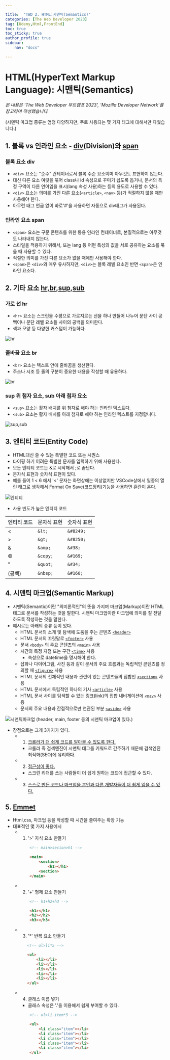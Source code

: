 ```yaml
---

title:  "TWD 2. HTML:시맨틱(Semantics)"
categories: [The Web Developer 2023]
tag: [Udemy,Html,FrontEnd]
toc: true
toc_sticky: true
author_profile: true
sidebar:
    nav: "docs"

---
```


# HTML(HyperText Markup Language): 시맨틱(Semantics)

<p data-ke-size="size14"><i>본 내용은 'The Web Developer 부트캠프 2023', 'Mozilla Developer Network'를 참고하여 작성했습니다.</i></p>

(시멘틱 마크업 종류는 엄청 다양하지만, 주로 사용되는 몇 가지 태그에 대해서만 다뤘습니다.)

## 1. 블록 vs 인라인 요소 - [div](https://developer.mozilla.org/ko/docs/Web/HTML/Element/div)(Division)와 [span](https://developer.mozilla.org/ko/docs/Web/HTML/Element/span)

### 블록 요소 div

* `<div>` 요소는 "순수" 컨테이너로서 블록 수준 요소이며 아무것도 표현하지 않는다.
* 대신 다른 요소 여럿을 묶어 class나 id 속성으로 꾸미기 쉽도록 돕거나, 문서의 특정 구역이 다른 언어임을 표시(lang 속성 사용)하는 등의 용도로 사용할 수 있다.
* `<div>` 요소는 의미를 가진 다른 요소(`<article>`, `<nav>` 등)가 적절하지 않을 때만 사용해야 한다.
* 아무런 태그 언급 없이 바로'#'을 사용하면 자동으로 div태그가 사용된다.

### 인라인 요소 span

* `<span>` 요소는 구문 콘텐츠를 위한 통용 인라인 컨테이너로, 본질적으로는 아무것도 나타내지 않는다.
* 스타일을 적용하기 위해서, 또는 lang 등 어떤 특성의 값을 서로 공유하는 요소를 묶을 때 사용할 수 있다.
* 적절한 의미를 가진 다른 요소가 없을 때에만 사용해야 한다. 
* `<span>`은 `<div>`와 매우 유사하지만, `<div>`는 블록 레벨 요소인 반면 `<span>`은 인라인 요소다.

## 2. 기타 요소 [hr](https://developer.mozilla.org/ko/docs/Web/HTML/Element/hr),[br](https://developer.mozilla.org/ko/docs/Web/HTML/Element/br),[sup](https://developer.mozilla.org/ko/docs/Web/HTML/Element/sup),[sub](https://developer.mozilla.org/ko/docs/Web/HTML/Element/sub)

### 가로 선 hr 

* `<hr>` 요소는 스크린을 수평으로 가로지르는 선을 하나 만들어 나누어 문단 사이 공백이나 문단 레벨 요소들 사이의 공백을 의미한다.
* 색과 모양 등 다양한 커스텀이 가능하다.

![hr](/assets/images/Udemy/02/udemy02_hr.PNG)


### 줄바꿈 요소 br

* `<br>` 요소는 텍스트 안에 줄바꿈을 생선한다. 
* 주소나 시조 등 줄의 구분이 중요한 내용을 작성할 때 유용하다.

![br](/assets/images/Udemy/02/udemy02_br.PNG)


### sup 위 첨자 요소, sub 아래 첨자 요소

*  `<sup>` 요소는 활자 배치를 위 첨자로 해야 하는 인라인 텍스트다.
*  `<sub>` 요소는 활자 배치를 아래 첨자로 해야 하는 인라인 텍스트를 지정합니다.

![sup,sub](/assets/images/Udemy/02/udemy02_sup,sub.PNG)

## 3. 엔티티 코드(Entity Code)

* HTML대신 쓸 수 있는 특별한 코드 또는 시퀀스
* 타이핑 하기 어려운 특별한 문자를 입력하기 위해 사용한다.
* 모든 엔티티 코드는 &로 시작해서 ;로 끝난다.
* 문자식 표현과 숫자식 표현이 있다.
* 예를 들어 1 < 6 에서 '<' 문자는 화면상에는 이상없지만 VSCode상에서 일종의 열린 태그로 생각해서 Format On Save(코드정리)기능을 사용하면 혼란이 온다.
  
![엔티티](/assets/images/Udemy/02/udemy02_엔티티코드.PNG)

* 사용 빈도가 높은 엔티티 코드

| <span style="color:#4D5357">엔티티 코드</span> | <span style="color:#4D5357">문자식 표현</span> | <span style="color:#4D5357">숫자식 표현</span> |
| ---------------------------------------------- | ---------------------------------------------- | ---------------------------------------------- |
| <                                              | `&lt;`                                         | `&#8249;`                                      |
| >                                              | `&gt;`                                         | `&#8250;`                                      |
| &                                              | `&amp;`                                        | `&#38;`                                        |
| ©                                              | `&copy;`                                       | `&#169;`                                       |
| "                                              | `&quot;`                                       | `&#34;`                                        |
| (공백)                                         | `&nbsp;`                                       | `&#160;`                                       |

## 4. 시맨틱 마크업(Semantic Markup)

* 시맨틱(Semantic)이란 "의미론적인"의 뜻을 가지며 마크업(Markup)이란 HTML 태그로 문서를 작성하는 것을 말한다. 시맨틱 마크업이란 마크업에 의미를 잘 전달하도록 작성하는 것을 말한다.
* 예시로는 아래의 종류 등이 있다.
  * HTML 문서의 소개 및 탐색에 도움을 주는 콘텐츠 [`<header>`](https://developer.mozilla.org/ko/docs/Web/HTML/Element/header)
  * HTML 문서의 꼬릿말로 [`<footer>`](https://developer.mozilla.org/ko/docs/Web/HTML/Element/footer) 사용
  * 문서 [`<body>`](https://developer.mozilla.org/ko/docs/Web/HTML/Element/body) 의 주요 콘텐츠의 [`<main>`](https://developer.mozilla.org/ko/docs/Web/HTML/Element/main) 사용
  * 시간의 특정 지점 또는 구간 [`<time>`](https://developer.mozilla.org/ko/docs/Web/HTML/Element/time) 사용
    * 속성으로 datetime을 명시해야 한다.
  * 삽화나 다이어그램, 사진 등과 같이 문서의 주요 흐름과는 독립적인 콘텐츠를 정의할 때 [`<figure>`](https://developer.mozilla.org/ko/docs/Web/HTML/Element/figure) 사용
  * HTML 문서의 전체적인 내용과 관련이 있는 콘텐츠들의 집합인 [`<section>`](https://developer.mozilla.org/ko/docs/Web/HTML/Element/section) 사용
  * HTML 문서에서 독립적인 하나의 기사 [`<article>`](https://developer.mozilla.org/ko/docs/Web/HTML/Element/article) 사용
  * HTML 문서 사이를 탐색할 수 있는 링크(link)의 집합 내비게이션에 [`<nav>`](https://developer.mozilla.org/ko/docs/Web/HTML/Element/nav) 사용
  * 문서의 주요 내용과 간접적으로만 연관된 부분 [`<aside>`](https://developer.mozilla.org/ko/docs/Web/HTML/Element/aside) 사용

![시맨틱마크업](/assets/images/Udemy/02/udemy02_시맨틱마크업.PNG)
  (header, main, footer 등의 시맨틱 마크업이 있다.)


* 장점으로는 크게 3가지가 있다.
  * 1) <U>크롤러가 더 쉽게 코드를 알아볼 수 있도록 한다.</U>
    * 크롤러 즉 검색엔진이 시맨틱 태그를 키워드로 간주하기 때문에 검색엔진 최적화(SEO)에 유리하다.
  * 2) <U>접근성이 좋다.</U>
    * 스크린 리더를 쓰는 사람들이 더 쉽게 원하는 코드에 접근할 수 있다.
  * 3) <U>스스로 만든 코드나 마크업을 본인과 다른 개발자들이 더 쉽게 읽을 수 있다.</U>

## 5. [Emmet](https://emmet.io/)
* Html,css, 마크업 등을 작성할 때 시간을 줄여주는 확장 기능
* 대표적인 몇 가지 사용예시
  * 1) '>' 자식 요소 만들기
    ```html
        <!-- main>secion>h1 -->

        <main>
            <section>
                <h1></h1>
            <section>
        </main>
    ```
  * 2) '+' 형제 요소 만들기
    ```html
        <!-- h1+h2+h3 -->

        <h1></h1>
        <h2></h2>
        <h3></h3>
    ```
  * 3) '*' 반복 요소 만들기
     ```html
        <!-- ul>li*5 -->

        <ul>
            <li></li>
            <li></li>
            <li></li>
            <li></li>
            <li></li>
        </ul>
    ```
  * 4) 클래스 이름 넣기
    * 클래스 속성은 '.'을 이용해서 쉽게 부여할 수 있다.

    ```html
        <!-- ul>li.item*5 -->

        <ul>
            <li class="item"></li>
            <li class="item"></li>
            <li class="item"></li>
            <li class="item"></li>
            <li class="item"></li>
        </ul>
    ```